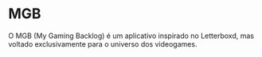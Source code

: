 # MGB
O MGB (My Gaming Backlog) é um aplicativo inspirado no Letterboxd, mas voltado exclusivamente para o universo dos videogames.
